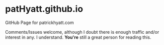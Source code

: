 patHyatt.github.io
==================

GitHub Page for patrickhyatt.com

Comments/Issues welcome, although I doubt there is enough traffic and/or interest in any.
I understand. **You're** still a great person for reading this.

